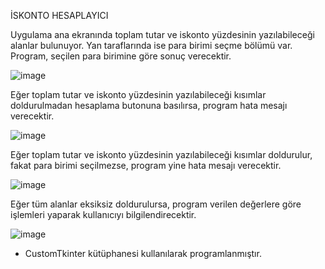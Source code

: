İSKONTO HESAPLAYICI

Uygulama ana ekranında toplam tutar ve iskonto yüzdesinin yazılabileceği alanlar bulunuyor. Yan taraflarında ise para birimi seçme bölümü var. Program, seçilen para birimine göre sonuç verecektir.

![image](https://github.com/gorkemguder/py-programming/assets/117344704/f2da39b9-07b3-497f-aa88-3652022c2440)


Eğer toplam tutar ve iskonto yüzdesinin yazılabileceği kısımlar doldurulmadan hesaplama butonuna basılırsa, program hata mesajı verecektir.

![image](https://github.com/gorkemguder/py-programming/assets/117344704/b7b6a846-ac89-474b-b399-2f28e9448d18)


Eğer toplam tutar ve iskonto yüzdesinin yazılabileceği kısımlar doldurulur, fakat para birimi seçilmezse, program yine hata mesajı verecektir.

![image](https://github.com/gorkemguder/py-programming/assets/117344704/d67894db-b964-4920-8eaa-01dbe453bf66)


Eğer tüm alanlar eksiksiz doldurulursa, program verilen değerlere göre işlemleri yaparak kullanıcıyı bilgilendirecektir.

![image](https://github.com/gorkemguder/py-programming/assets/117344704/3e6451e1-1756-4bd3-89c7-82635d731886)

* CustomTkinter kütüphanesi kullanılarak programlanmıştır.
